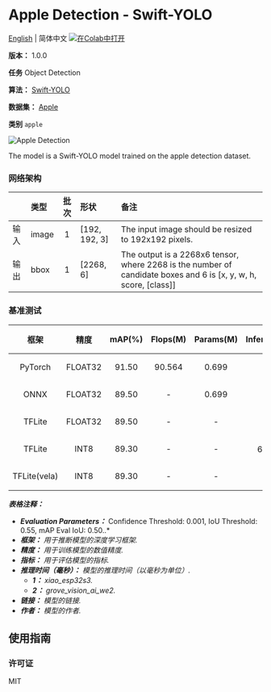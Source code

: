 # Apple Detection - Swift-YOLO

[English](../en/Apple_Detection_Swift-YOLO_192.md) | 简体中文 [![在Colab中打开](https://colab.research.google.com/assets/colab-badge.svg)](https://colab.research.google.com/github/seeed-studio/sscma-model-zoo/blob/main/notebooks/zh_CN/Apple_Detection_Swift-YOLO_192.ipynb)

**版本：** 1.0.0

**任务** Object Detection

**算法：** [Swift-YOLO](https://github.com/Seeed-Studio/ModelAssistant/blob/main/configs/swift_yolo/swift_yolo_tiny_1xb16_300e_coco.py)

**数据集：** [Apple](https://universe.roboflow.com/bbb-ynve2/fruits-3gejo/dataset/4)

**类别** `apple`

![Apple Detection](https://files.seeedstudio.com/sscma/static/detection_apple.png)

The model is a Swift-YOLO model trained on the apple detection dataset.

### 网络架构

|    | 类型    |  批次  | 形状            | 备注                                                                                                               |
|:---|:------|:----:|:--------------|:-----------------------------------------------------------------------------------------------------------------|
| 输入 | image |  1   | [192, 192, 3] | The input image should be resized to 192x192 pixels.                                                             |
| 输出 | bbox  |  1   | [2268, 6]     | The output is a 2268x6 tensor, where 2268 is the number of candidate boxes and 6 is [x, y, w, h, score, [class]] |
### 基准测试

|      框架      |   精度    |  mAP(%)  |  Flops(M)  |  Params(M)  |    Inference(ms)    |                                                  下载                                                  |      作者      |
|:------------:|:-------:|:--------:|:----------:|:-----------:|:-------------------:|:----------------------------------------------------------------------------------------------------:|:------------:|
|   PyTorch    | FLOAT32 |  91.50   |   90.564   |    0.699    |          -          |       [链接](https://files.seeedstudio.com/sscma/model_zoo/detection/fruit/apple_detection.pth)        | Seeed Studio |
|     ONNX     | FLOAT32 |  89.50   |     -      |    0.699    |          -          |   [链接](https://files.seeedstudio.com/sscma/model_zoo/detection/fruit/apple_detection_float32.onnx)   | Seeed Studio |
|    TFLite    | FLOAT32 |  89.50   |     -      |      -      |          -          |  [链接](https://files.seeedstudio.com/sscma/model_zoo/detection/fruit/apple_detection_float32.tflite)  | Seeed Studio |
|    TFLite    |  INT8   |  89.30   |     -      |      -      | 688.0<sup>(1)</sup> |   [链接](https://files.seeedstudio.com/sscma/model_zoo/detection/fruit/apple_detection_int8.tflite)    | Seeed Studio |
| TFLite(vela) |  INT8   |  89.30   |     -      |      -      |  45<sup>(2)</sup>   | [链接](https://files.seeedstudio.com/sscma/model_zoo/detection/fruit/apple_detection_int8_vela.tflite) | Seeed Studio |

***表格注释：***

- ***Evaluation Parameters：***  Confidence Threshold: 0.001, IoU Threshold: 0.55, mAP Eval IoU: 0.50..*
- ***框架：** 用于推断模型的深度学习框架.*
- ***精度：** 用于训练模型的数值精度.*
- ***指标：** 用于评估模型的指标.*
- ***推理时间（毫秒）：** 模型的推理时间（以毫秒为单位）.*
  - ***1：** xiao_esp32s3.*
  - ***2：** grove_vision_ai_we2.*
- ***链接：** 模型的链接.*
- ***作者：** 模型的作者.*

## 使用指南

### 许可证

MIT

